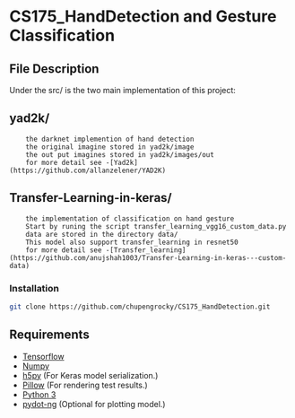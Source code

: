 # CS175_HandDetection and Gesture Classification
## File Description
Under the src/ is the two main implementation of this project:

## yad2k/ 
        the darknet implemention of hand detection
        the original imagine stored in yad2k/image
        the out put imagines stored in yad2k/images/out
        for more detail see -[Yad2k](https://github.com/allanzelener/YAD2K)

## Transfer-Learning-in-keras/ 
        the implementation of classification on hand gesture
        Start by runing the script transfer_learning_vgg16_custom_data.py
        data are stored in the directory data/
        This model also support transfer_learning in resnet50
        for more detail see -[Transfer_learning](https://github.com/anujshah1003/Transfer-Learning-in-keras---custom-data)

### Installation
```bash
git clone https://github.com/chupengrocky/CS175_HandDetection.git
```
## Requirements

- [Tensorflow](https://www.tensorflow.org/)
- [Numpy](http://www.numpy.org/)
- [h5py](http://www.h5py.org/) (For Keras model serialization.)
- [Pillow](https://pillow.readthedocs.io/) (For rendering test results.)
- [Python 3](https://www.python.org/)
- [pydot-ng](https://github.com/pydot/pydot-ng) (Optional for plotting model.)
